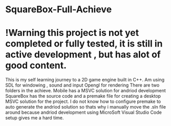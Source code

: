 # SquareBox-Full-Achieve
# !Warning this project is not yet completed or fully tested, it is still in active development , but has alot of good content. 


This is my self learning journey to a 2D game engine built in C++. 
Am using SDL for windowing , sound and input
Opengl for rendering
There are two folders in the achieve. 
Mobile has a MSVC solution for andriod development
SquareBox has the source code and a premake file for creating a desktop MSVC solution for the project.
I do not know how to configure premake to auto generate the andriod solution so thats why i manually move the .sln file around because andriod development using MicroSoft Visual Studio Code setup gives me a hard time.



